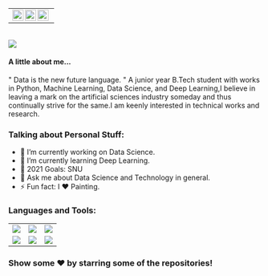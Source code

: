 <!--<img src="https://github.com/Debanshu777/Debanshu777/blob/main/banner.png"/>-->
<table>
    <tr>
    <td  align="center">
        <a href="https://www.linkedin.com/in/anu-agarwal-7013a2195/">
        <img align="left" alt="Anu's LinkdeIN" width="22px" src="https://cdn.jsdelivr.net/npm/simple-icons@v3/icons/linkedin.svg" />
        </a>
        <a href="https://www.instagram.com/anu_agarwal_1">
        <img align="left" alt="Anu's Instagram" width="22px" height="22px" src="https://cdn.jsdelivr.net/npm/simple-icons@v3/icons/instagram.svg" />
        </a>
        <a href="https://scholar.google.com/scholar?hl=en&as_sdt=0%2C5&q=Homo+Sapiens+Diabetes+Mellitus+Detection+and+Classification&btnG=">
        <img align="left" alt="Debanshu's Instagram" width="22px" height="22px" src="https://simpleicons.org/icons/googlescholar.svg" />
        </a>
    </td>
    <tr>
</table>
<br>
<img src="https://komarev.com/ghpvc/?username=anuagarwal1409&style=flat-square"/>


#### A little about me...  
" Data is the new future language. "
  A junior year B.Tech student with works in Python, Machine Learning, Data Science, and Deep Learning,I believe in leaving a mark on the artificial sciences industry someday     and thus continually strive for the same.I am keenly interested in technical works and research. 



### Talking about Personal Stuff:

- 🔭 I’m currently working on Data Science.
- 🌱 I’m currently learning Deep Learning.
- 🥅 2021 Goals: SNU
- 💬 Ask me about Data Science and Technology in general.
- ⚡ Fun fact: I ❤️ Painting. 

### Languages and Tools:
<table border="0" width="0">
    <tr>
        <td align="center"><img src="https://img.shields.io/badge/Jupyter%20-%23F37626.svg?&style=for-the-badge&logo=Jupyter&logoColor=white" /></td>
        <td align="center"><img src="https://img.shields.io/badge/c%20-%2300599C.svg?&style=for-the-badge&logo=c&logoColor=white"/></td?>
        <td align="center"><img src="https://img.shields.io/badge/github%20-%23121011.svg?&style=for-the-badge&logo=github&logoColor=white"/></td>
    </tr>
    <tr>
        <td align="center"><img src="https://img.shields.io/badge/python%20-%2314354C.svg?&style=for-the-badge&logo=python&logoColor=white"/></td>
        <td align="center"><img src="https://img.shields.io/badge/numpy%20-%23013243.svg?&style=for-the-badge&logo=numpy&logoColor=white" /></td>
        <td align="center"><img src="https://img.shields.io/badge/pandas%20-%23150458.svg?&style=for-the-badge&logo=pandas&logoColor=white" /></td>
   </tr>
</table> 

### Show some ❤️ by starring some of the repositories!

